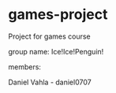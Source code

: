 # games-project

Project for games course

group name: Ice!Ice!Penguin!

members:

Daniel Vahla - daniel0707

